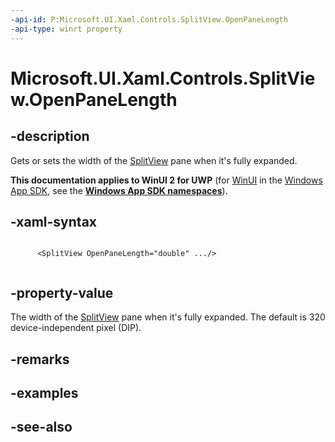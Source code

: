 ```yaml
---
-api-id: P:Microsoft.UI.Xaml.Controls.SplitView.OpenPaneLength
-api-type: winrt property
---
```


<!-- Property syntax
public double OpenPaneLength { get;  set; }
-->

# Microsoft.UI.Xaml.Controls.SplitView.OpenPaneLength

## -description
Gets or sets the width of the [SplitView](splitview.md) pane when it's fully expanded.

**This documentation applies to WinUI 2 for UWP** (for [WinUI](/windows/apps/winui/winui3/) in the [Windows App SDK](/windows/apps/windows-app-sdk/), see the **[Windows App SDK namespaces](/windows/windows-app-sdk/api/winrt/)**).

## -xaml-syntax
```xaml

      <SplitView OpenPaneLength="double" .../>
    
```


## -property-value
The width of the [SplitView](splitview.md) pane when it's fully expanded. The default is 320 device-independent pixel (DIP).

## -remarks

## -examples

## -see-also
